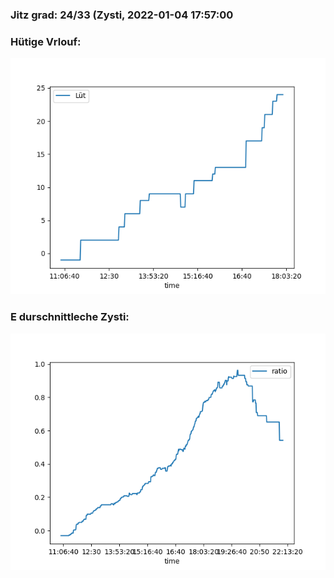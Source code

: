 ### Jitz grad: 24/33 (Zysti, 2022-01-04 17:57:00

### Hütige Vrlouf:
![Graph](Today.png)

### E durschnittleche Zysti:
![Graph](Zysti.png)